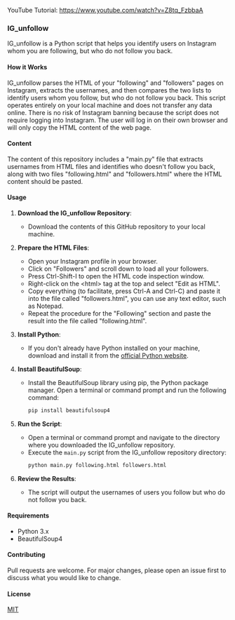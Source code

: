 YouTube Tutorial: https://www.youtube.com/watch?v=Z8tq_FzbbaA

### IG_unfollow

IG_unfollow is a Python script that helps you identify users on Instagram whom you are following, but who do not follow you back.

#### How it Works

IG_unfollow parses the HTML of your "following" and "followers" pages on Instagram, extracts the usernames, and then compares the two lists to identify users whom you follow, but who do not follow you back. This script operates entirely on your local machine and does not transfer any data online. There is no risk of Instagram banning because the script does not require logging into Instagram. The user will log in on their own browser and will only copy the HTML content of the web page.

#### Content

The content of this repository includes a "main.py" file that extracts usernames from HTML files and identifies who doesn't follow you back, along with two files "following.html" and "followers.html" where the HTML content should be pasted.

#### Usage

1. **Download the IG_unfollow Repository**:
   - Download the contents of this GitHub repository to your local machine. 
     
2. **Prepare the HTML Files**:
   - Open your Instagram profile in your browser.
   - Click on "Followers" and scroll down to load all your followers.
   - Press Ctrl-Shift-I to open the HTML code inspection window.
   - Right-click on the &lt;html&gt; tag at the top and select "Edit as HTML".
   - Copy everything (to facilitate, press Ctrl-A and Ctrl-C) and paste it into the file called "followers.html", you can use any text editor, such as Notepad.
   - Repeat the procedure for the "Following" section and paste the result into the file called "following.html".

3. **Install Python**:
   - If you don't already have Python installed on your machine, download and install it from the [official Python website](https://www.python.org/).

4. **Install BeautifulSoup**:
   - Install the BeautifulSoup library using pip, the Python package manager. Open a terminal or command prompt and run the following command:
     ```bash
     pip install beautifulsoup4
     ```
     
5. **Run the Script**:
   - Open a terminal or command prompt and navigate to the directory where you downloaded the IG_unfollow repository.
   - Execute the `main.py` script from the IG_unfollow repository directory:
     ```bash
     python main.py following.html followers.html
     ```

6. **Review the Results**:
   - The script will output the usernames of users you follow but who do not follow you back.

#### Requirements

- Python 3.x
- BeautifulSoup4

#### Contributing

Pull requests are welcome. For major changes, please open an issue first to discuss what you would like to change.

#### License

[MIT](https://choosealicense.com/licenses/mit/)
